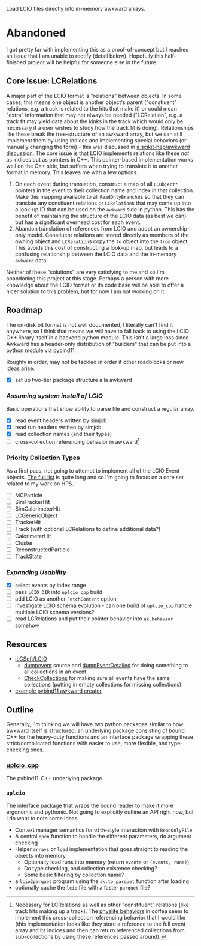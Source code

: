 Load LCIO files directly into in-memory awkward arrays.

# Abandoned

I got pretty far with implementing this as a proof-of-concept but I reached an issue that I am unable to rectify (detail below). Hopefully this half-finished project will be helpful for someone else in the future.

## Core Issue: LCRelations
A major part of the LCIO format is "relations" between objects. In some cases, this means one object is another object's parent ("constiuent" relations, e.g. a track is related to the hits that make it) or could mean "extra" information that may not always be needed ("LCRelation", e.g. a track fit may yield data about the kinks in the track which would only be necessary if a user wishes to study how the track fit is doing). Relationships like these break the tree-structure of an awkward array, but we can still implement them by using indices and implementing special behaviors (or manually changing the form) - this was discussed in [a scikit-hep/awkward discussion](https://github.com/scikit-hep/awkward/discussions/2838). The core issue is that LCIO implements relations like these _not_ as indices but as pointers in C++. This pointer-based implementation works well on the C++ side, but suffers when trying to translate it to another format in memory. This leaves me with a few options.

1. On each event during translation, construct a map of all `LCObject*` pointers in the event to their collection name and index in that collection. Make this mapping available to all `ReadOnlyBranch`es so that they can translate any constiuent relations or `LCRelation`s that may come up into a look-up ID that can be used on the `awkward` side in python. This has the benefit of maintaining the structure of the LCIO data (as best we can) but has a significant overhead cost for each event.
2. Abandon translation of references from LCIO and adopt an ownership-only model. Constiuent relations are stored directly as members of the owning object and `LCRelation`s copy the `to` object into the `from` object. This avoids this cost of constructing a look-up map, but leads to a confusing relationship between the LCIO data and the in-memory `awkward` data.

Neither of these "solutions" are very satisfying to me and so I'm abandoning this project at this stage. Perhaps a person with more knowledge about the LCIO format or its code base will be able to offer a nicer solution to this problem, but for now I am not working on it.


## Roadmap
The on-disk bit format is not well documented, I literally can't find it anywhere, so I think that means we will have to fall back to using the LCIO C++ library itself in a backend python module. This isn't a large loss since Awkward has a header-only distribution of "builders" that can be put into a python module via pybind11.

Roughly in order, may not be tackled in order if other roadblocks or new ideas arise.
- [x] set up two-tier package structure a la awkward

### _Assuming system install of LCIO_
Basic operations that show ability to parse file and construct a regular array.

- [x] read event headers written by simjob
- [x] read run headers written by simjob
- [x] read collection names (and their types)
- [ ] cross-collection referencing behavior in awkward[^1]

[^1]: Necessary for LCRelations as well as other "constituent" relations (like track hits making up a track). The [physlite behaviors](https://github.com/CoffeaTeam/coffea/blob/master/src/coffea/nanoevents/methods/physlite.py) in coffea seem to implement this cross-collection referencing behavior that I would like (this implementation looks like they store a reference to the full event array and its indices and then can return referenced collections from sub-collections by using these references passed around).

### Priority Collection Types
As a first pass, not going to attempt to implement all of the LCIO Event objects.
[The full list](https://ilcsoft.desy.de/LCIO/current/doc/doxygen_api/html/classEVENT_1_1LCObject.html)
is quite long and so I'm going to focus on a core set related to my work on HPS.

- [ ] MCParticle
- [ ] SimTrackerHit
- [ ] SimCalorimeterHit
- [ ] LCGenericObject
- [ ] TrackerHit
- [ ] Track (with optional LCRelations to define additional data?)
- [ ] CalorimeterHit
- [ ] Cluster
- [ ] ReconstructedParticle
- [ ] TrackState

### _Expanding Usability_
- [x] select events by index range
- [ ] pass `LCIO_DIR` into `uplcio_cpp` build
- [ ] add LCIO as another `FetchContent` option
- [ ] investigate LCIO schema evolution - can one build of `uplcio_cpp` handle multiple LCIO schema versions?
- [ ] read LCRelations and put their pointer behavior into `ak.behavior` somehow

## Resources

- [iLCSoft/LCIO](https://github.com/ilCSoft/lcio)
    - [dumpevent](https://github.com/iLCSoft/LCIO/blob/master/src/cpp/src/EXAMPLE/dumpevent.cc) source and [dumpEventDetailed](https://github.com/iLCSoft/LCIO/blob/93aff553188450715410bf541066afa3f0a6dbb0/src/cpp/src/UTIL/LCTOOLS.cc#L83) for doing something to all collections in an event
    - [CheckCollections](https://github.com/iLCSoft/LCIO/blob/master/src/cpp/src/UTIL/CheckCollections.cc) for making sure all events have the same collections (putting in empty collections for missing collections)
- [example pybind11 awkward creator](https://github.com/scikit-hep/awkward/tree/main/header-only/examples/pybind11)

## Outline

Generally, I'm thinking we will have two python packages similar to how awkward itself is structured: an underlying package consisting of bound C++ for the heavy-duty functions and an interface package wrapping these strict/complicated functions with easier to use, more flexible, and type-checking ones.

### [uplcio_cpp](./uplcio_cpp)

The pybind11-C++ underlying package.

### `uplcio`

The interface package that wraps the bound reader to make it more ergonomic and pythonic. Not going to explicitly outline an API right now, but I do want to note some ideas.

- Context manager semantics for `with`-style interaction with `ReadOnlyFile`
- A central `open` function to handle the different parameters, do argument checking
- Helper `arrays` or `load` implementation that goes straight to reading the objects into memory
    - Optionally load runs into memory (return `events` or `(events, runs)`)
    - Do type checking, and collection existence checking?
    - Some basic filtering by collection name?
- a `lcio2parquet` program using the `ak.to_parquet` function after loading
- optionally cache the `lcio` file with a faster `parquet` file?
